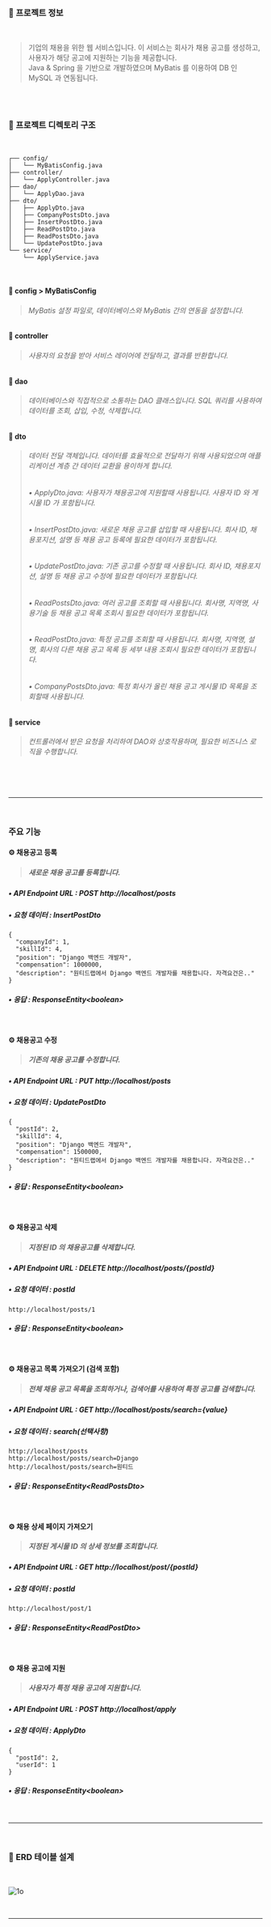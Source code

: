 

### 📌 프로젝트 정보
<br>

> 기업의 채용을 위한 웹 서비스입니다. 이 서비스는 회사가 채용 공고를 생성하고, 사용자가 해당 공고에 지원하는 기능을 제공합니다. <br> Java & Spring 을 기반으로 개발하였으며 MyBatis 를 이용하여 DB 인 MySQL 과 연동됩니다.

<br><br>

### 📌 프로젝트 디렉토리 구조
<br>

```
┌── config/
│   └── MyBatisConfig.java
├── controller/
│   └── ApplyController.java
├── dao/
│   └── ApplyDao.java
├── dto/
│   ├── ApplyDto.java
│   ├── CompanyPostsDto.java
│   ├── InsertPostDto.java
│   ├── ReadPostDto.java
│   ├── ReadPostsDto.java
│   └── UpdatePostDto.java
└── service/
    └── ApplyService.java
```

<br>

#### 📁 config > MyBatisConfig
> ###### MyBatis 설정 파일로, 데이터베이스와 MyBatis 간의 연동을 설정합니다.

#### 📁 controller
> ###### 사용자의 요청을 받아 서비스 레이어에 전달하고, 결과를 반환합니다.

#### 📁 dao
> ###### 데이터베이스와 직접적으로 소통하는 DAO 클래스입니다. SQL 쿼리를 사용하여 데이터를 조회, 삽입, 수정, 삭제합니다.

#### 📁 dto
> ###### 데이터 전달 객체입니다. 데이터를 효율적으로 전달하기 위해 사용되었으며 애플리케이션 계층 간 데이터 교환을 용이하게 합니다. <br>
> ###### • ApplyDto.java: 사용자가 채용공고에 지원할때 사용됩니다. 사용자 ID 와 게시물 ID 가 포함됩니다. <br>
> ###### • InsertPostDto.java: 새로운 채용 공고를 삽입할 때 사용됩니다. 회사 ID, 채용포지션, 설명 등 채용 공고 등록에 필요한 데이터가 포함됩니다. <br>
> ###### • UpdatePostDto.java: 기존 공고를 수정할 때 사용됩니다. 회사 ID, 채용포지션, 설명 등 채용 공고 수정에 필요한 데이터가 포함됩니다. <br>
> ###### • ReadPostsDto.java: 여러 공고를 조회할 때 사용됩니다. 회사명, 지역명, 사용기술 등 채용 공고 목록 조회시 필요한 데이터가 포함됩니다. <br>
> ###### • ReadPostDto.java: 특정 공고를 조회할 때 사용됩니다. 회사명, 지역명, 설명, 회사의 다른 채용 공고 목록 등 세부 내용 조회시 필요한 데이터가 포함됩니다. <br>
> ###### • CompanyPostsDto.java: 특정 회사가 올린 채용 공고 게시물 ID 목록을 조회할때 사용됩니다.

#### 📁 service
> ###### 컨트롤러에서 받은 요청을 처리하여 DAO와 상호작용하며, 필요한 비즈니스 로직을 수행합니다.


<br><br>

***

<br>

### 주요 기능

#### ⚙️ 채용공고 등록
> ##### 새로운 채용 공고를 등록합니다.
##### • API Endpoint URL : POST http://localhost/posts <br>
##### • 요청 데이터 : InsertPostDto <br>

```
{
  "companyId": 1,
  "skillId": 4,
  "position": "Django 백엔드 개발자",
  "compensation": 1000000,
  "description": "원티드랩에서 Django 백엔드 개발자를 채용합니다. 자격요건은.."
}
```

##### • 응답 : ResponseEntity&lt;boolean&gt; <br>

<br>

#### ⚙️ 채용공고 수정
> ##### 기존의 채용 공고를 수정합니다.
##### • API Endpoint URL : PUT http://localhost/posts <br>
##### • 요청 데이터 : UpdatePostDto <br>

```
{
  "postId": 2,
  "skillId": 4,
  "position": "Django 백엔드 개발자",
  "compensation": 1500000,
  "description": "원티드랩에서 Django 백엔드 개발자를 채용합니다. 자격요건은.."
}
```

##### • 응답 : ResponseEntity&lt;boolean&gt; <br>

<br>

#### ⚙️ 채용공고 삭제
> ##### 지정된 ID 의 채용공고를 삭제합니다.
##### • API Endpoint URL : DELETE http://localhost/posts/{postId} <br>
##### • 요청 데이터 : postId

```
http://localhost/posts/1
```
##### • 응답 : ResponseEntity&lt;boolean&gt; <br>

<br>

#### ⚙️ 채용공고 목록 가져오기 (검색 포함)
> ##### 전체 채용 공고 목록을 조회하거나, 검색어를 사용하여 특정 공고를 검색합니다.
##### • API Endpoint URL :  GET http://localhost/posts/search={value} <br>
##### • 요청 데이터 : search(선택사항)

```
http://localhost/posts
http://localhost/posts/search=Django
http://localhost/posts/search=원티드
```

##### • 응답 : ResponseEntity&lt;ReadPostsDto&gt; <br>

<br>

#### ⚙️ 채용 상세 페이지 가져오기
> ##### 지정된 게시물 ID 의 상세 정보를 조회합니다.
##### • API Endpoint URL :  GET http://localhost/post/{postId} <br>
##### • 요청 데이터 : postId

```
http://localhost/post/1
```

##### • 응답 : ResponseEntity&lt;ReadPostDto&gt; <br>

<br>

#### ⚙️ 채용 공고에 지원
> ##### 사용자가 특정 채용 공고에 지원합니다.
##### • API Endpoint URL : POST http://localhost/apply <br>
##### • 요청 데이터 : ApplyDto <br>

```
{
  "postId": 2,
  "userId": 1
}
```

##### • 응답 : ResponseEntity&lt;boolean&gt; <br>

<br>


***
<br>

### 📌 ERD 테이블 설계

<br>

![1o](https://github.com/user-attachments/assets/90ccedd7-7e72-464a-83f4-d08d86a4b567)

<br>

***

<br>
